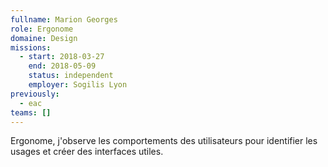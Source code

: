 ```yaml
---
fullname: Marion Georges
role: Ergonome
domaine: Design
missions:
  - start: 2018-03-27
    end: 2018-05-09
    status: independent
    employer: Sogilis Lyon
previously:
  - eac
teams: []
---
```

Ergonome, j'observe les comportements des utilisateurs pour identifier les usages et créer des interfaces utiles.